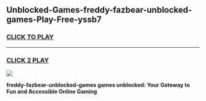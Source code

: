 
## Unblocked-Games-freddy-fazbear-unblocked-games-Play-Free-yssb7
<h3>
<a href="https://premium76.site?title=freddy-fazbear-unblocked-games&ref=19M">CLICK TO PLAY</a></h3>
<hr>

<h3>
<a href="https://premium76.site?title=freddy-fazbear-unblocked-games&ref=19M">CLICK 2 PLAY</a>
  
</h3>

<a href="https://premium76.site?title=freddy-fazbear-unblocked-games&ref=19M"><img src="https://clearcache.store/games.png"></a>


**freddy-fazbear-unblocked-games games unblocked: Your Gateway to Fun and Accessible Online Gaming**
